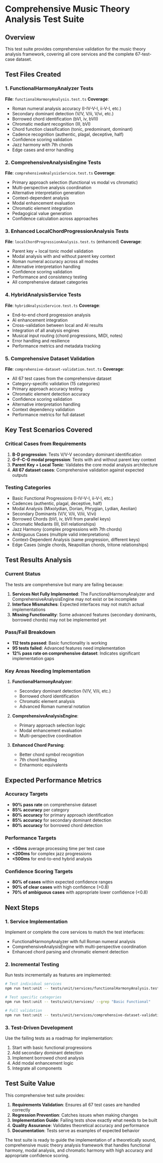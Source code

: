# Comprehensive Music Theory Analysis Test Suite

## Overview
This test suite provides comprehensive validation for the music theory analysis framework, covering all core services and the complete 67-test-case dataset.

## Test Files Created

### 1. FunctionalHarmonyAnalyzer Tests
**File**: `functionalHarmonyAnalysis.test.ts`
**Coverage**:
- Roman numeral analysis accuracy (I-IV-V-I, ii-V-I, etc.)
- Secondary dominant detection (V/V, V/ii, V/vi, etc.)
- Borrowed chord identification (bVI, iv, bVII)
- Chromatic mediant recognition (III, bVI)
- Chord function classification (tonic, predominant, dominant)
- Cadence recognition (authentic, plagal, deceptive, half)
- Confidence scoring validation
- Jazz harmony with 7th chords
- Edge cases and error handling

### 2. ComprehensiveAnalysisEngine Tests
**File**: `comprehensiveAnalysisService.test.ts`
**Coverage**:
- Primary approach selection (functional vs modal vs chromatic)
- Multi-perspective analysis coordination
- Alternative interpretation generation
- Context-dependent analysis
- Modal enhancement evaluation
- Chromatic element integration
- Pedagogical value generation
- Confidence calculation across approaches

### 3. Enhanced LocalChordProgressionAnalysis Tests
**File**: `localChordProgressionAnalysis.test.ts` (enhanced)
**Coverage**:
- Parent key + local tonic model validation
- Modal analysis with and without parent key context
- Roman numeral accuracy across all modes
- Alternative interpretation handling
- Confidence scoring validation
- Performance and consistency testing
- All comprehensive dataset categories

### 4. HybridAnalysisService Tests
**File**: `hybridAnalysisService.test.ts`
**Coverage**:
- End-to-end chord progression analysis
- AI enhancement integration
- Cross-validation between local and AI results
- Integration of all analysis engines
- Musical input routing (chord progressions, MIDI, notes)
- Error handling and resilience
- Performance metrics and metadata tracking

### 5. Comprehensive Dataset Validation
**File**: `comprehensive-dataset-validation.test.ts`
**Coverage**:
- All 67 test cases from the comprehensive dataset
- Category-specific validation (15 categories)
- Primary approach accuracy testing
- Chromatic element detection accuracy
- Confidence scoring validation
- Alternative interpretation handling
- Context dependency validation
- Performance metrics for full dataset

## Key Test Scenarios Covered

### Critical Cases from Requirements
1. **B-D progression**: Tests V/V-V secondary dominant identification
2. **G-F-C-G modal progression**: Tests with and without parent key context
3. **Parent Key + Local Tonic**: Validates the core modal analysis architecture
4. **All 67 dataset cases**: Comprehensive validation against expected outputs

### Testing Categories
- Basic Functional Progressions (I-IV-V-I, ii-V-I, etc.)
- Cadences (authentic, plagal, deceptive, half)
- Modal Analysis (Mixolydian, Dorian, Phrygian, Lydian, Aeolian)
- Secondary Dominants (V/V, V/ii, V/iii, V/vi)
- Borrowed Chords (bVI, iv, bVII from parallel keys)
- Chromatic Mediants (III, bVI relationships)
- Jazz Harmony (complex progressions with 7th chords)
- Ambiguous Cases (multiple valid interpretations)
- Context-Dependent Analysis (same progression, different keys)
- Edge Cases (single chords, Neapolitan chords, tritone relationships)

## Test Results Analysis

### Current Status
The tests are comprehensive but many are failing because:

1. **Services Not Fully Implemented**: The FunctionalHarmonyAnalyzer and ComprehensiveAnalysisEngine may not exist or be incomplete
2. **Interface Mismatches**: Expected interfaces may not match actual implementations
3. **Missing Functionality**: Some advanced features (secondary dominants, borrowed chords) may not be implemented yet

### Pass/Fail Breakdown
- **112 tests passed**: Basic functionality is working
- **95 tests failed**: Advanced features need implementation
- **12% pass rate on comprehensive dataset**: Indicates significant implementation gaps

### Key Areas Needing Implementation

1. **FunctionalHarmonyAnalyzer**:
   - Secondary dominant detection (V/V, V/ii, etc.)
   - Borrowed chord identification
   - Chromatic element analysis
   - Advanced Roman numeral notation

2. **ComprehensiveAnalysisEngine**:
   - Primary approach selection logic
   - Modal enhancement evaluation
   - Multi-perspective coordination

3. **Enhanced Chord Parsing**:
   - Better chord symbol recognition
   - 7th chord handling
   - Enharmonic equivalents

## Expected Performance Metrics

### Accuracy Targets
- **90% pass rate** on comprehensive dataset
- **85% accuracy** per category
- **80% accuracy** for primary approach identification
- **85% accuracy** for secondary dominant detection
- **80% accuracy** for borrowed chord detection

### Performance Targets
- **<50ms** average processing time per test case
- **<200ms** for complex jazz progressions
- **<500ms** for end-to-end hybrid analysis

### Confidence Scoring Targets
- **80% of cases** within expected confidence ranges
- **90% of clear cases** with high confidence (>0.8)
- **70% of ambiguous cases** with appropriate lower confidence (<0.8)

## Next Steps

### 1. Service Implementation
Implement or complete the core services to match the test interfaces:
- FunctionalHarmonyAnalyzer with full Roman numeral analysis
- ComprehensiveAnalysisEngine with multi-perspective coordination
- Enhanced chord parsing and chromatic element detection

### 2. Incremental Testing
Run tests incrementally as features are implemented:
```bash
# Test individual services
npm run test:unit -- tests/unit/services/functionalHarmonyAnalysis.test.ts

# Test specific categories
npm run test:unit -- tests/unit/services/ --grep "Basic Functional"

# Full validation
npm run test:unit -- tests/unit/services/comprehensive-dataset-validation.test.ts
```

### 3. Test-Driven Development
Use the failing tests as a roadmap for implementation:
1. Start with basic functional progressions
2. Add secondary dominant detection
3. Implement borrowed chord analysis
4. Add modal enhancement logic
5. Integrate all components

## Test Suite Value

This comprehensive test suite provides:

1. **Requirements Validation**: Ensures all 67 test cases are handled correctly
2. **Regression Prevention**: Catches issues when making changes
3. **Implementation Guide**: Failing tests show exactly what needs to be built
4. **Quality Assurance**: Validates theoretical accuracy and performance
5. **Documentation**: Tests serve as examples of expected behavior

The test suite is ready to guide the implementation of a theoretically sound, comprehensive music theory analysis framework that handles functional harmony, modal analysis, and chromatic harmony with high accuracy and appropriate confidence scoring.